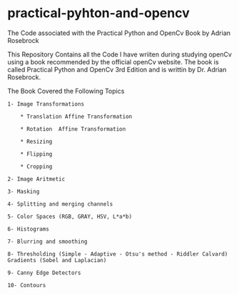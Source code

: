 # practical-pyhton-and-opencv
The Code associated with the Practical Python and OpenCv Book by Adrian Rosebrock

This Repository Contains all the Code I have wriiten during studying openCv using a book recommended by the official openCv website. The book is called Practical Python and OpenCv 3rd Edition and is writtin by Dr. Adrian Rosebrock.

The Book Covered the Following Topics

    1- Image Transformations

        * Translation Affine Transformation
      
        * Rotation	Affine Transformation
        
        * Resizing
      
        * Flipping
      
        * Cropping
    
    2- Image Aritmetic
    
    3- Masking
    
    4- Splitting and merging channels
    
    5- Color Spaces (RGB, GRAY, HSV, L*a*b)
    
    6- Histograms
    
    7- Blurring and smoothing
    
    8- Thresholding (Simple - Adaptive - Otsu's method - Riddler Calvard)
    Gradients (Sobel and Laplacian)
    
    9- Canny Edge Detectors
    
    10- Contours
